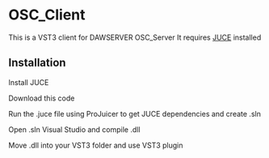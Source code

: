 # OSC_Client

This is a VST3 client for DAWSERVER OSC_Server
It requires [JUCE]([url](https://juce.com/)) installed

## Installation
Install JUCE

Download this code

Run the .juce file using ProJuicer to get JUCE dependencies and create .sln

Open .sln Visual Studio and compile .dll

Move .dll into your VST3 folder and use VST3 plugin
